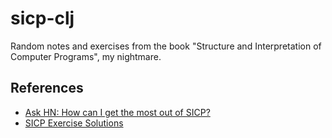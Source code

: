 # sicp-clj

Random notes and exercises from the book "Structure and Interpretation of Computer Programs", my nightmare.

## References

- [Ask HN: How can I get the most out of SICP?](https://news.ycombinator.com/item?id=1485277)
- [SICP Exercise Solutions](https://mk12.github.io/sicp/exercise/index.html)
